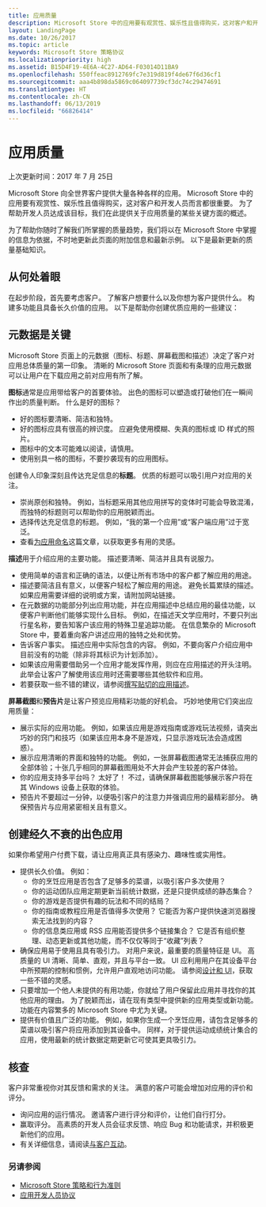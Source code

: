 ```yaml
---
title: 应用质量
description: Microsoft Store 中的应用要有观赏性、娱乐性且值得购买，这对客户和开发人员而言都很重要。 为了帮助开发人员达成该目标，我们在此提供关于应用质量的某些关键方面的概述。
layout: LandingPage
ms.date: 10/26/2017
ms.topic: article
keywords: Microsoft Store 策略协议
ms.localizationpriority: high
ms.assetid: B15D4F19-4E6A-4C27-AD64-F03014D11BA9
ms.openlocfilehash: 550ffeac8912769fc7e319d819f4de67f6d36cf1
ms.sourcegitcommit: aaa4b898da5869c064097739cf3dc74c29474691
ms.translationtype: HT
ms.contentlocale: zh-CN
ms.lasthandoff: 06/13/2019
ms.locfileid: "66826414"
---
```

# <a name="app-quality"></a>应用质量

上次更新时间：2017 年 7 月 25日

Microsoft Store 向全世界客户提供大量各种各样的应用。 Microsoft Store 中的应用要有观赏性、娱乐性且值得购买，这对客户和开发人员而言都很重要。 为了帮助开发人员达成该目标，我们在此提供关于应用质量的某些关键方面的概述。

为了帮助你随时了解我们所掌握的质量趋势，我们将以在 Microsoft Store 中掌握的信息为依据，不时地更新此页面的附加信息和最新示例。 以下是最新更新的质量基础知识。


## <a name="where-to-start"></a>从何处着眼

在起步阶段，首先要考虑客户。 了解客户想要什么以及你想为客户提供什么。 构建多功能且具备长久价值的应用。 以下是帮助你创建优质应用的一些建议：


## <a name="metadata-is-key"></a>元数据是关键

Microsoft Store 页面上的元数据（图标、标题、屏幕截图和描述）决定了客户对应用总体质量的第一印象。 清晰的 Microsoft Store 页面和有条理的应用元数据可以让用户在下载应用之前对应用有所了解。

**图标**通常是应用带给客户的首要体验。 出色的图标可以塑造或打破他们在一瞬间作出的质量判断。 什么是好的图标？

- 好的图标要清晰、简洁和独特。
- 好的图标应具有很高的辨识度。 应避免使用模糊、失真的图标或 ID 样式的照片。
- 图标中的文本可能难以阅读，请慎用。
- 使用别具一格的图标，不要抄袭现有的应用图标。

创建令人印象深刻且传达充足信息的**标题**。 优质的标题可以吸引用户对应用的关注。

- 崇尚原创和独特。 例如，当标题采用其他应用拼写的变体时可能会导致混淆，而独特的标题则可以帮助你的应用脱颖而出。
- 选择传达充足信息的标题。 例如，“我的第一个应用”或“客户端应用”过于宽泛。
- 查看[为应用命名](https://docs.microsoft.com/windows/uwp/publish/create-your-app-by-reserving-a-name#choosing-your-apps-name)这篇文章，以获取更多有用的灵感。

**描述**用于介绍应用的主要功能。 描述要清晰、简洁并且具有说服力。

- 使用简单的语言和正确的语法，以便让所有市场中的客户都了解应用的用途。
- 描述要简洁且有意义，以便客户轻松了解应用的用途。 避免长篇累牍的描述。 如果应用需要详细的说明或方案，请附加网站链接。
- 在元数据的功能部分列出应用功能，并在应用描述中总结应用的最佳功能，以便客户判断他们能够实现什么目标。 例如，在描述天文学应用时，不要只列出行星名称，要告知客户该应用的特殊卫星追踪功能。 在信息繁杂的 Microsoft Store 中，要着重向客户讲述应用的独特之处和优势。
- 告诉客户事实。 描述应用中实际包含的内容。 例如，不要向客户介绍应用中目前没有的功能（除非将其标识为计划添加）。
- 如果该应用需要借助另一个应用才能发挥作用，则应在应用描述的开头注明。 此举会让客户了解使用该应用时还需要哪些其他软件和应用。
- 若要获取一些不错的建议，请参阅[撰写贴切的应用描述](https://docs.microsoft.com/windows/uwp/publish/write-a-great-app-description)。

**屏幕截图**和**预告片**是让客户预览应用精彩功能的好机会。 巧妙地使用它们突出应用质量：

- 展示实际的应用功能。 例如，如果该应用是游戏指南或游戏玩法视频，请突出巧妙的窍门和技巧（如果该应用本身不是游戏，只显示游戏玩法会造成困惑）。
- 展示应用清晰的界面和独特的功能。 例如，一张屏幕截图通常无法捕获应用的全部体验；十张几乎相同的屏幕截图用处不大并会产生较差的客户体验。
- 你的应用支持多平台吗？ 太好了！ 不过，请确保屏幕截图能够展示客户将在其 Windows 设备上获取的体验。
- 预告片不要超过一分钟，以便吸引客户的注意力并强调应用的最精彩部分。 确保预告片与应用紧密相关且有意义。


## <a name="create-amazing-apps-with-staying-power"></a>创建经久不衰的出色应用

如果你希望用户付费下载，请让应用真正具有感染力、趣味性或实用性。

- 提供长久价值。 例如：
    - 你的烹饪应用是否包含了足够多的菜谱，以吸引客户多次使用？
    - 你的运动团队应用定期更新当前统计数据，还是只提供成绩的静态集合？
    - 你的游戏是否提供有趣的玩法和不同的结局？
    - 你的指南或教程应用是否值得多次使用？ 它能否为客户提供快速浏览器搜索无法找到的内容？
    - 你的信息类应用或 RSS 应用能否提供多个链接集合？ 它是否有组织整理、动态更新或其他功能，而不仅仅等同于“收藏”列表？
- 确保应用易于使用且具有吸引力。 对用户来说，最重要的质量特征是 UI。 高质量的 UI 清晰、简单、直观，并且与平台一致。 UI 应利用用户在其设备平台中所预期的控制和惯例，允许用户直观地访问功能。 请参阅[设计和 UI](https://developer.microsoft.com/windows/apps/design)，获取一些不错的灵感。
- 只要增加一个他人未提供的有用功能，你就给了用户保留此应用并寻找你的其他应用的理由。 为了脱颖而出，请在现有类型中提供新的应用类型或新功能。 功能在内容繁多的 Microsoft Store 中尤为关键。
- 提供有价值且广泛的功能。 例如，如果你生成一个烹饪应用，请包含足够多的菜谱以吸引客户将应用添加到其设备中。 同样，对于提供运动成绩统计集合的应用，使用最新的统计数据定期更新它可使其更具吸引力。


## <a name="check-in"></a>核查

客户非常重视你对其反馈和需求的关注。 满意的客户可能会增加对应用的评价和评分。

- 询问应用的运行情况。 邀请客户进行评分和评价，让他们自行打分。
- 赢取评分。 高素质的开发人员会征求反馈、响应 Bug 和功能请求，并积极更新他们的应用。
- 有关详细信息，请阅读[与客户互动](https://developer.microsoft.com/store/engage)。


### <a name="see-also"></a>另请参阅

- [Microsoft Store 策略和行为准则](store-policies-and-code-of-conduct.md)
- [应用开发人员协议](https://docs.microsoft.com/legal/windows/agreements/app-developer-agreement)